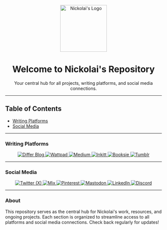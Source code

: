 <p align="center">
  <img src="https://via.placeholder.com/150" alt="Nickolai's Logo" width="150">
</p>

<h1 align="center">Welcome to Nickolai's Repository</h1>
<p align="center">Your central hub for all projects, writing platforms, and social media connections.</p>

---

## Table of Contents

- [Writing Platforms](#writing-platforms)
- [Social Media](#social-media)

---

### Writing Platforms

<p align="center">
  <a href="https://differ.blog/@ProjxByMe">
    <img src="https://img.shields.io/badge/Differ_Blog-blue?style=for-the-badge&logo=differ" alt="Differ Blog">
  </a>
  <a href="https://www.wattpad.com/user/nsbrennan">
    <img src="https://img.shields.io/badge/Wattpad-orange?style=for-the-badge&logo=wattpad" alt="Wattpad">
  </a>
  <a href="https://medium.com/@KlausDreadful">
    <img src="https://img.shields.io/badge/Medium-black?style=for-the-badge&logo=medium" alt="Medium">
  </a>
  <a href="https://www.inkitt.com/klausdreadful">
    <img src="https://img.shields.io/badge/Inkitt-FF4C4C?style=for-the-badge&logo=inkitt" alt="Inkitt">
  </a>
  <a href="http://www.booksie.com/users/klaus-dreadful-354783">
    <img src="https://img.shields.io/badge/Booksie-5A4D9A?style=for-the-badge&logo=booksie" alt="Booksie">
  </a>
  <a href="https://www.tumblr.com/klausdreadful">
    <img src="https://img.shields.io/badge/Tumblr-35465C?style=for-the-badge&logo=tumblr" alt="Tumblr">
  </a>
</p>

---

### Social Media

<p align="center">
  <a href="https://x.com/KlausDreadful">
    <img src="https://img.shields.io/badge/Twitter_(X)-1DA1F2?style=for-the-badge&logo=twitter" alt="Twitter (X)">
  </a>
  <a href="https://mix.com/nicholasbrennan">
    <img src="https://img.shields.io/badge/Mix-FF5722?style=for-the-badge&logo=mix" alt="Mix">
  </a>
  <a href="https://www.pinterest.com/nsbrennan1991/">
    <img src="https://img.shields.io/badge/Pinterest-E60023?style=for-the-badge&logo=pinterest" alt="Pinterest">
  </a>
  <a href="https://mastodon.social/@bygrimm">
    <img src="https://img.shields.io/badge/Mastodon-6364FF?style=for-the-badge&logo=mastodon" alt="Mastodon">
  </a>
  <a href="https://www.linkedin.com/in/nicholassbrennan/">
    <img src="https://img.shields.io/badge/LinkedIn-0077B5?style=for-the-badge&logo=linkedin" alt="LinkedIn">
  </a>
  <a href="https://discord.com/">
    <img src="https://img.shields.io/badge/Discord-5865F2?style=for-the-badge&logo=discord" alt="Discord">
  </a>
</p>

---

### About

This repository serves as the central hub for Nickolai's work, resources, and ongoing projects. Each section is organized to streamline access to all platforms and social media connections. Check back regularly for updates!

